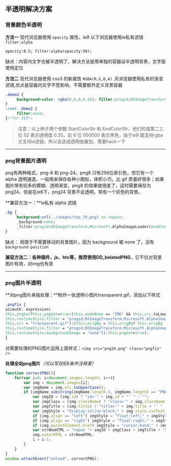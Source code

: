 ## 半透明解决方案

### 背景颜色半透明
**方法一**
现代浏览器使用 `opacity` 属性，ie9 以下浏览器使用ie私有滤镜 `filter:alpha`

	opacity:0.5; filter:alpha(opacity:50);

缺点：内容内文字也被半透明了，解决方法是用单独的容器设半透明背景，文字层使用定位

**方法二**
现代浏览器使用 css3 的新属性 `RGBA(R,G,B,A)` ,IE浏览器使用私有的渐变滤镜,优点是容器内文字不受影响，不需要额外定义背景容器
```css
.demo2 {
     background-color: rgba(0,0,0,0.35); filter:progid:DXImageTransform.Microsoft.Gradient(GradientType=0, StartColorStr='#52000000', EndColorStr='#52000000');
}
:root .demo2 {
     filter:none;
}/*for IE9*/
```
> 注意：以上例子两个参数 StartColorStr 和 EndColorStr，他们的值第二三位 52 表示透明度 0.35，后 6 位 000000 表示黑色，由于ie9 既支持rgba又支持ie滤镜，所以会造成透明值叠加，需要hack一下

-----

### png背景图片透明

png有两种格式，png-8 和 png-24。png8 只有256位索引色，但它有一个 alpha 透明通道，一般用来保存各种小图标，体积小巧，比 gif 质量好很多；如果图片带有较多的模糊、透明渐变，png8 的效果就很差了，这时需要保存为 png24，但是在ie6下，png24 背景不会透明，带有一个灰色的背景。

**兼容方法一：**ie私有 alpha 滤镜
```css
.bg {
     background:url(../images/top_19.png) no-repeat;
     _background:none;
     _filter:progid:DXImageTransform.Microsoft.AlphaImageLoader(enabled=true, sizingMethod=scale, src='images/top_19.png');
}
```
缺点：
局限于不需要移动的背景图片，因为 background 被 none 了，没有 `background-position`

**兼容方法二：**各种插件，js、htc等，推荐使用**DD_belatedPNG**，它不仅对背景图片有效，对img也有效

-----

### png图片半透明

**对png图片单独处理：**制作一张透明小图片transparent.gif，添加以下样式
```css
.pngfix {
azimuth: expression(
this.pngSet?this.pngSet=true:(this.nodeName == "IMG" && this.src.toLowerCase().indexOf('.png')>-1?(this.runtimeStyle.backgroundImage = "none",
this.runtimeStyle.filter = "progid:DXImageTransform.Microsoft.AlphaImageLoader(src='" + this.src + "', sizingMethod='image')",
this.src = "transparent.gif"):(this.origBg = this.origBg? this.origBg :this.currentStyle.backgroundImage.toString().replace('url("','').replace('")',''),
this.runtimeStyle.filter = "progid:DXImageTransform.Microsoft.AlphaImageLoader(src='" + this.origBg + "', sizingMethod='crop')",
this.runtimeStyle.backgroundImage = "none")),this.pngSet=true);
}
```
对需要处理的PNG图片运用上面样式：`<img src="png24.png" class="pngfix" />`

**处理全站png图片**_（可以写在IE6条件注释里）_
```js
function correctPNG(){
	for(var i=0; i<document.images.length; i++){
		var img = document.images[i];
		var imgName = img.src.toUpperCase();
		if (imgName.substring(imgName.length-3, imgName.length) == "PNG"){
			var imgID = (img.id) ? "id='" + img.id + "' " : "";
			var imgClass = (img.className) ? "class='" + img.className + "' " : "";
			var imgTitle = (img.title) ? "title='" + img.title + "' " : "title='" + img.alt + "' ";
			var imgStyle = "display:inline-block;" + img.style.cssText;
			if (img.align == "left") imgStyle = "float:left;" + imgStyle;
			if (img.align == "right") imgStyle = "float:right;" + imgStyle;
			if (img.parentElement.href) imgStyle = "cursor:hand;" + imgStyle;
			var strNewHTML = "<span "+ imgID + imgClass + imgTitle + "style=\"" + "width:" + img.width + "px; height:" + img.height + "px;" + imgStyle + ";"+ "filter:progid:DXImageTransform.Microsoft.AlphaImageLoader" + "(src='" + img.src + "', sizingMethod='scale');\"></span>";
			img.outerHTML = strNewHTML;
			i = i-1;
		}
	}
}
window.attachEvent("onload", correctPNG);
```